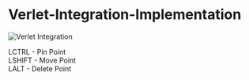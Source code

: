 # Verlet-Integration-Implementation

![Verlet Integration](https://media.giphy.com/media/gvuI4G4NEKVLTX7Xtw/giphy.gif)

LCTRL - Pin Point </br>
LSHIFT - Move Point </br>
LALT - Delete Point </br>
